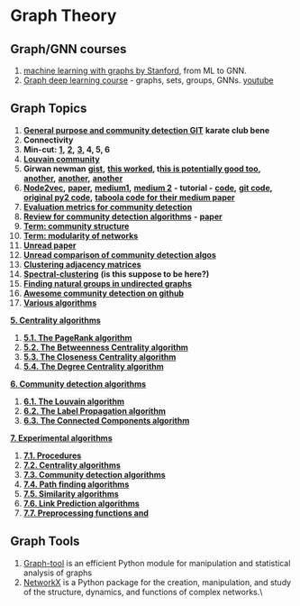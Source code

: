 # Graph Theory

## Graph/GNN courses

1. [machine learning with graphs by Stanford](http://web.stanford.edu/class/cs224w/?fbclid=IwAR0nQR4lhyKCoTchsGQrcZ5E8EPBt2Bi4d8K8MYX-UN0ygQSxQ5bMoohhis), from ML to GNN.
2. [Graph deep learning course](https://geometricdeeplearning.com/lectures/) - graphs, sets,  groups,  GNNs. [youtube](https://www.youtube.com/watch?app=desktop\&v=w6Pw4MOzMuo)

## Graph Topics

1. [**General purpose and community detection GIT**](https://github.com/benedekrozemberczki/karateclub) **karate club bene**
2. **Connectivity**
3. **Min-cut:** [**1**](https://github.com/gsw73/min-cut/blob/master/karger\_min\_cut.py)**,** [**2**](https://github.com/ChuntaoLu/Algorithms-Design-and-Analysis/blob/master/week3%20Karger%20min%20cut/min\_cut.py)**,** [**3**](https://github.com/WithaK16/kargerMinCut/blob/master/kargerMinCut.py)**, 4, 5, 6**
4. [**Louvain community**](https://github.com/taynaud/python-louvain/)
5. **Girwan newman** [**gist**](https://gist.github.com/chelsea1992/6c725a24d358763097bebe8223c2014a)**,** [**this worked**](https://github.com/ZwEin27/Community-Detection)**, t**[**his is potentially good too**](https://github.com/riteshkasat/Community-Detection-Algorithm)**,** [**another**](https://github.com/ServiceCutter/girvan-newman)**,** [**another**](https://github.com/ZwEin27/Community-Detection)**,** [**another**](https://github.com/kjahan/community)
6. [**Node2vec**](https://github.com/eliorc/Medium/blob/master/Nod2Vec-FIFA17-Example.ipynb)**,** [**paper**](https://arxiv.org/pdf/1607.00653.pdf)**,**  [**medium1**](https://towardsdatascience.com/think-your-data-different-ddc435f70850)**,** [**medium 2**](https://towardsdatascience.com/node2vec-embeddings-for-graph-data-32a866340fef) **- tutorial -** [**code**](https://github.com/eliorc/node2vec)**,** [**git code**](https://github.com/eliorc/Medium/blob/master/Nod2Vec-FIFA17-Example.ipynb)**,** [**original py2 code**](https://github.com/aditya-grover/node2vec)**,** [**taboola code for their medium paper**](https://github.com/taboola/node2vec-example/blob/master/node2vec.ipynb)
7. [**Evaluation metrics for community detection**](https://stackoverflow.com/questions/28952104/evaluation-metrics-for-community-detection-algorithms)
8. [**Review for community detection algorithms**](https://arxiv.org/pdf/0906.0612.pdf) **-** [**paper**](https://arxiv.org/abs/0906.0612)
9. [**Term: community structure**](https://en.wikipedia.org/wiki/Community\_structure#Algorithms\_for\_finding\_communities)
10. [**Term: modularity of networks**](https://en.wikipedia.org/wiki/Modularity\_\(networks\))
11. [**Unread paper**](http://science.sciencemag.org/content/328/5980/876)
12. [**Unread comparison of community detection algos**](https://arxiv.org/abs/1406.2205)
13. [**Clustering adjacency matrices**](https://stats.stackexchange.com/questions/125295/the-best-way-for-clustering-an-adjacency-matrix)
14. [**Spectral-clustering**](https://calculatedcontent.com/2012/10/09/spectral-clustering/) **(is this suppose to be here?)**
15. [**Finding natural groups in undirected graphs**](https://stats.stackexchange.com/questions/142297/finding-natural-groups-clusters-in-an-undirected-graph-over-several-undirect)
16. [**Awesome community detection on github**](https://github.com/benedekrozemberczki/awesome-community-detection?fbclid=IwAR3Ab2oh\_skVqwUP6xOh-3G\_t715eyPESzGhHQIVRogRFHK0SZ6dzoublqE)
17. [**Various algorithms**](https://neo4j.com/docs/graph-algorithms/current/algorithms/closeness-centrality/)

[**5. Centrality algorithms**](https://neo4j.com/docs/graph-algorithms/current/algorithms/centrality/)

1. [**5.1. The PageRank algorithm**](https://neo4j.com/docs/graph-algorithms/current/algorithms/page-rank/)
2. [**5.2. The Betweenness Centrality algorithm**](https://neo4j.com/docs/graph-algorithms/current/algorithms/betweenness-centrality/)
3. [**5.3. The Closeness Centrality algorithm**](https://neo4j.com/docs/graph-algorithms/current/algorithms/closeness-centrality/)
4. [**5.4. The Degree Centrality algorithm**](https://neo4j.com/docs/graph-algorithms/current/algorithms/degree-centrality/)

[**6. Community detection algorithms**](https://neo4j.com/docs/graph-algorithms/current/algorithms/community/)

1. [**6.1. The Louvain algorithm**](https://neo4j.com/docs/graph-algorithms/current/algorithms/louvain/)
2. [**6.2. The Label Propagation algorithm**](https://neo4j.com/docs/graph-algorithms/current/algorithms/label-propagation/)
3. [**6.3. The Connected Components algorithm**](https://neo4j.com/docs/graph-algorithms/current/algorithms/connected-components/)

[**7. Experimental algorithms**](https://neo4j.com/docs/graph-algorithms/current/experimental-algorithms/)

1. [**7.1. Procedures**](https://neo4j.com/docs/graph-algorithms/current/experimental-procedures/)
2. [**7.2. Centrality algorithms**](https://neo4j.com/docs/graph-algorithms/current/experimental-algorithms/centrality/)
3. [**7.3. Community detection algorithms**](https://neo4j.com/docs/graph-algorithms/current/experimental-algorithms/community/)
4. [**7.4. Path finding algorithms**](https://neo4j.com/docs/graph-algorithms/current/experimental-algorithms/pathfinding/)
5. [**7.5. Similarity algorithms**](https://neo4j.com/docs/graph-algorithms/current/experimental-algorithms/similarity/)
6. [**7.6. Link Prediction algorithms**](https://neo4j.com/docs/graph-algorithms/current/experimental-algorithms/linkprediction/)
7. [**7.7. Preprocessing functions and**](https://neo4j.com/docs/graph-algorithms/current/experimental-algorithms/preprocessing/)

## Graph Tools

1. [Graph-tool](https://graph-tool.skewed.de/) is an efficient Python module for manipulation and statistical analysis of graphs
2. [NetworkX](https://github.com/networkx/networkx) is a Python package for the creation, manipulation, and study of the structure, dynamics, and functions of complex networks.\
